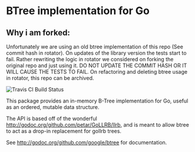 # BTree implementation for Go

## Why i am forked:

Unfortunately we are using an old btree implementation of this repo (See commit hash in rotator). On updates of the library version the tests start to fail. 
Rather rewriting the logic in rotator we considered on forking the original repo and just using it. DO NOT UPDATE THE COMMIT HASH OR IT WILL CAUSE THE TESTS TO FAIL. On refactoring and deleting btree usage in rotator, this repo can be archived.


![Travis CI Build Status](https://api.travis-ci.org/google/btree.svg?branch=master)

This package provides an in-memory B-Tree implementation for Go, useful as
an ordered, mutable data structure.

The API is based off of the wonderful
http://godoc.org/github.com/petar/GoLLRB/llrb, and is meant to allow btree to
act as a drop-in replacement for gollrb trees.

See http://godoc.org/github.com/google/btree for documentation.
